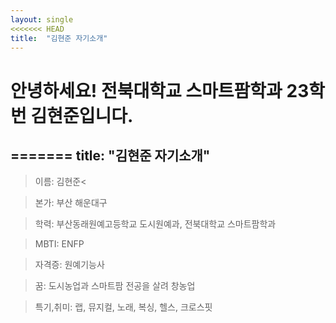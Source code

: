 ```yaml
---
layout: single
<<<<<<< HEAD
title:  "김현준 자기소개"
---
```


# 안녕하세요! 전북대학교 스마트팜학과 23학번 김현준입니다.

=======
title:  "김현준 자기소개" 
---

> 이름: 김현준<

> 본가: 부산 해운대구

> 학력: 부산동래원예고등학교 도시원예과, 전북대학교 스마트팜학과

> MBTI: ENFP

> 자격증: 원예기능사

> 꿈: 도시농업과 스마트팜 전공을 살려 창농업

> 특기,취미: 랩, 뮤지컬, 노래, 복싱, 헬스, 크로스핏

